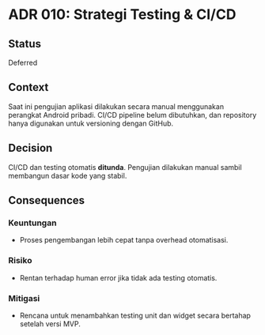 # ADR 010: Strategi Testing & CI/CD

## Status

Deferred

## Context

Saat ini pengujian aplikasi dilakukan secara manual menggunakan perangkat Android pribadi. CI/CD pipeline belum dibutuhkan, dan repository hanya digunakan untuk versioning dengan GitHub.

## Decision

CI/CD dan testing otomatis **ditunda**. Pengujian dilakukan manual sambil membangun dasar kode yang stabil.

## Consequences

### Keuntungan

* Proses pengembangan lebih cepat tanpa overhead otomatisasi.

### Risiko

* Rentan terhadap human error jika tidak ada testing otomatis.

### Mitigasi

* Rencana untuk menambahkan testing unit dan widget secara bertahap setelah versi MVP.
